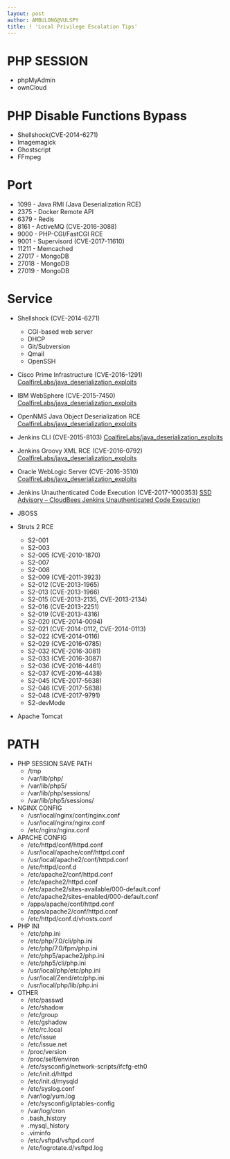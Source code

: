 ```yaml
---
layout: post
author: AMBULONG@VULSPY
title: ! 'Local Privilege Escalation Tips'
---
```


# PHP SESSION

* phpMyAdmin
* ownCloud

# PHP Disable Functions Bypass

* Shellshock(CVE-2014-6271)
* Imagemagick
* Ghostscript
* FFmpeg

# Port

* 1099 - Java RMI (Java Deserialization RCE)
* 2375 - Docker Remote API
* 6379 - Redis
* 8161 - ActiveMQ (CVE-2016-3088)
* 9000 - PHP-CGI/FastCGI RCE
* 9001 - Supervisord (CVE-2017-11610)
* 11211 - Memcached
* 27017 - MongoDB
* 27018 - MongoDB
* 27019 - MongoDB

# Service

* Shellshock (CVE-2014-6271)
  * CGI-based web server
  * DHCP
  * Git/Subversion
  * Qmail
  * OpenSSH

* Cisco Prime Infrastructure (CVE-2016-1291)
[CoalfireLabs/java_deserialization_exploits](https://github.com/CoalfireLabs/java_deserialization_exploits)

* IBM WebSphere (CVE-2015-7450)
[CoalfireLabs/java_deserialization_exploits](https://github.com/CoalfireLabs/java_deserialization_exploits)

* OpenNMS Java Object Deserialization RCE
[CoalfireLabs/java_deserialization_exploits](https://github.com/CoalfireLabs/java_deserialization_exploits)

* Jenkins CLI (CVE-2015-8103)
[CoalfireLabs/java_deserialization_exploits](https://github.com/CoalfireLabs/java_deserialization_exploits)

* Jenkins Groovy XML RCE (CVE-2016-0792)
[CoalfireLabs/java_deserialization_exploits](https://github.com/CoalfireLabs/java_deserialization_exploits)

* Oracle WebLogic Server (CVE-2016-3510)
[CoalfireLabs/java_deserialization_exploits](https://github.com/CoalfireLabs/java_deserialization_exploits)

* Jenkins Unauthenticated Code Execution (CVE-2017-1000353)
[SSD Advisory – CloudBees Jenkins Unauthenticated Code Execution](https://blogs.securiteam.com/index.php/archives/3171)

* JBOSS

* Struts 2 RCE
  * S2-001
  * S2-003 
  * S2-005 (CVE-2010-1870)
  * S2-007
  * S2-008
  * S2-009 (CVE-2011-3923)
  * S2-012 (CVE-2013-1965)
  * S2-013 (CVE-2013-1966)
  * S2-015 (CVE-2013-2135, CVE-2013-2134)
  * S2-016 (CVE-2013-2251)
  * S2-019 (CVE-2013-4316)
  * S2-020 (CVE-2014-0094)
  * S2-021 (CVE-2014-0112, CVE-2014-0113)
  * S2-022 (CVE-2014-0116)
  * S2-029 (CVE-2016-0785)
  * S2-032 (CVE-2016-3081)
  * S2-033 (CVE-2016-3087)
  * S2-036 (CVE-2016-4461)
  * S2-037 (CVE-2016-4438)
  * S2-045 (CVE-2017-5638)
  * S2-046 (CVE-2017-5638)
  * S2-048 (CVE-2017-9791)
  * S2-devMode


* Apache Tomcat

# PATH

* PHP SESSION SAVE PATH
  * /tmp
  * /var/lib/php/
  * /var/lib/php5/
  * /var/lib/php/sessions/
  * /var/lib/php5/sessions/
* NGINX CONFIG
  * /usr/local/nginx/conf/nginx.conf 
  * /usr/local/nginx/nginx.conf
  * /etc/nginx/nginx.conf
* APACHE CONFIG
  * /etc/httpd/conf/httpd.conf
  * /usr/local/apache/conf/httpd.conf
  * /usr/local/apache2/conf/httpd.conf
  * /etc/httpd/conf.d
  * /etc/apache2/conf/httpd.conf
  * /etc/apache2/httpd.conf
  * /etc/apache2/sites-available/000-default.conf
  * /etc/apache2/sites-enabled/000-default.conf
  * /apps/apache/conf/httpd.conf
  * /apps/apache2/conf/httpd.conf
  * /etc/httpd/conf.d/vhosts.conf
* PHP INI
  * /etc/php.ini
  * /etc/php/7.0/cli/php.ini
  * /etc/php/7.0/fpm/php.ini
  * /etc/php5/apache2/php.ini
  * /etc/php5/cli/php.ini
  * /usr/local/php/etc/php.ini
  * /usr/local/Zend/etc/php.ini
  * /usr/local/php/lib/php.ini
* OTHER
  * /etc/passwd
  * /etc/shadow
  * /etc/group
  * /etc/gshadow
  * /etc/rc.local
  * /etc/issue
  * /etc/issue.net
  * /proc/version
  * /proc/self/environ
  * /etc/sysconfig/network-scripts/ifcfg-eth0
  * /etc/init.d/httpd
  * /etc/init.d/mysqld
  * /etc/syslog.conf
  * /var/log/yum.log
  * /etc/sysconfig/iptables-config
  * /var/log/cron
  * .bash_history
  * .mysql_history
  * .viminfo
  * /etc/vsftpd/vsftpd.conf
  * /etc/logrotate.d/vsftpd.log
